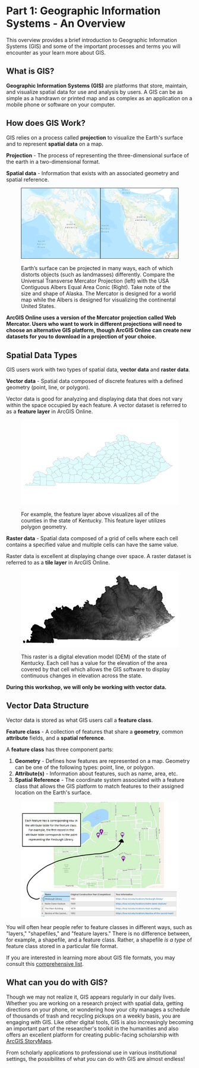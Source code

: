 # Part 1: Geographic Information Systems - An Overview

This overview provides a brief introduction to Geographic Information Systems (GIS) and some of the important processes and terms you will encounter as your learn more about GIS.

## What is GIS?

**Geographic Information Systems (GIS)** are platforms that store, maintain, and visualize spatial data for use and analysis by users. A GIS can be as simple as a handrawn or printed map and as complex as an application on a mobile phone or software on your computer.

## How does GIS Work?

GIS relies on a process called **projection** to visualize the Earth's surface and to represent **spatial data** on a map.

**Projection** - The process of representing the three-dimensional surface of the earth in a two-dimensional format.

**Spatial data** - Information that exists with an associated geometry and spatial reference.

<figure><img src=".gitbook/assets/Figure 1.jpg" alt=""><figcaption><p>Earth’s surface can be projected in many ways, each of which distorts objects (such as landmasses) differently. Compare the Universal Transverse Mercator Projection (left) with the USA Contiguous Albers Equal Area Conic (Right). Take note of the size and shape of Alaska. The Mercator is designed for a world map while the Albers is designed for visualizing the continental United States.</p></figcaption></figure>

**ArcGIS Online uses a version of the Mercator projection called Web Mercator. Users who want to work in different projections will need to choose an alternative GIS platform, though ArcGIS Online can create new datasets for you to download in a projection of your choice.**

## Spatial Data Types

GIS users work with two types of spatial data, **vector data** and **raster data**.

**Vector data** - Spatial data composed of discrete features with a defined geometry (point, line, or polygon).

Vector data is good for analyzing and displaying data that does not vary within the space occupied by each feature. A vector dataset is referred to as a **feature layer** in ArcGIS Online.

<figure><img src=".gitbook/assets/Figure 3.jpg" alt=""><figcaption><p>For example, the feature layer above visualizes all of the counties in the state of Kentucky. This feature layer utilizes polygon geometry.</p></figcaption></figure>

**Raster data** - Spatial data composed of a grid of cells where each cell contains a specified value and multiple cells can have the same value.

Raster data is excellent at displaying change over space. A raster dataset is referred to as a **tile layer** in ArcGIS Online.

<figure><img src=".gitbook/assets/Figure 4.jpg" alt=""><figcaption><p>This raster is a digital elevation model (DEM) of the state of Kentucky. Each cell has a value for the elevation of the area covered by that cell which allows the GIS software to display continuous changes in elevation across the state.</p></figcaption></figure>

**During this workshop, we will only be working with vector data.**

## Vector Data Structure

Vector data is stored as what GIS users call a **feature class**.

**Feature class** - A collection of features that share a **geometry**, common **attribute** fields, and a **spatial reference**.

A **feature class** has three component parts:

1. **Geometry** - Defines how features are represented on a map. Geometry can be one of the following types: point, line, or polygon.
2. **Attribute(s)** - Information about features, such as name, area, etc.
3. **Spatial Reference** - The coordinate system associated with a feature class that allows the GIS platform to match features to their assigned location on the Earth's surface.

<figure><img src=".gitbook/assets/Figure 2.jpg" alt=""><figcaption></figcaption></figure>

You will often hear people refer to feature classes in different ways, such as "layers," "shapefiles," and "feature layers." There is no difference between, for example, a shapefile, and a feature class. Rather, a shapefile _is a type_ of feature class stored in a particular file format.

If you are interested in learning more about GIS file formats, you may consult this [comprehensive list](https://gisgeography.com/gis-formats/).

## What can you do with GIS?

Though we may not realize it, GIS appears regularly in our daily lives. Whether you are working on a research project with spatial data, getting directions on your phone, or wondering how your city manages a schedule of thousands of trash and recycling pickups on a weekly basis, you are engaging with GIS. Like other digital tools, GIS is also increasingly becoming an important part of the researcher's toolkit in the humanities and also offers an excellent platform for creating public-facing scholarship with [ArcGIS StoryMaps](https://storymaps.arcgis.com/).

From scholarly applications to professional use in various institutional settings, the possibilites of what _you_ can do with GIS are almost endless!
